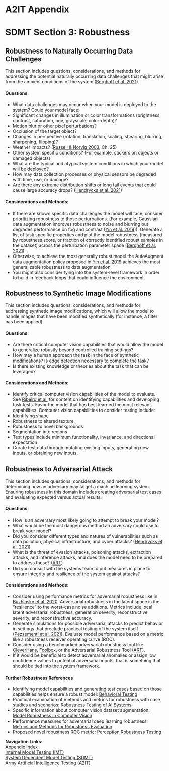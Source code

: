 # A2IT Appendix
# SDMT Section 3: Robustness

## Robustness to Naturally Occurring Data Challenges
This section includes questions, considerations, and methods for addressing the potential naturally occurring data challenges that might arise from the ambient conditions of the system ([Berghoff et al. 2021](https://link.springer.com/chapter/10.1007/978-3-030-79150-6_21)).  

#### Questions:
* What data challenges may occur when your model is deployed to the system? Could your model face: 
*   Significant changes in illumination or color transformations (brightness, contrast, saturation, hue, grayscale, color-depth)?
*   Motion blur or other pixel perturbations?
*   Occlusion of the target object?
*   Changes in perspective (rotation, translation, scaling, shearing, blurring, sharpening, flipping)?
*   Weather impacts? ([Russell & Norvig 2003](http://aima.cs.berkeley.edu), Ch. 25)
*   Other system specific conditions? (For example, stickers on objects or damaged objects)
* What are the typical and atypical system conditions in which your model will be deployed?
* How may data collection processes or physical sensors be degraded with time, use, or damage?
* Are there any extreme distribution shifts or long tail events that could cause large accuracy drops? ([Hendrycks et al. 2021](https://arxiv.org/pdf/2109.13916.pdf))

#### Considerations and Methods:
* If there are known specific data challenges the model will face, consider prioritizing robustness to those perturbations. (For example, Gaussian data augmentation improves robustness to noise and blurring but degrades performance on fog and contrast ([Yin et al. 2019](https://proceedings.neurips.cc/paper/2019/file/b05b57f6add810d3b7490866d74c0053-Paper.pdf))). Generate a list of task specific properties and plot the model robustness (measured by robustness score, or fraction of correctly identified robust samples in the dataset) across the perturbation parameter space ([Berghoff et al. 2021](https://link.springer.com/chapter/10.1007/978-3-030-79150-6_21)).   
* Otherwise, to achieve the most generally robust model the AutoAugment data augmentation policy proposed in [Yin et al. 2019](https://proceedings.neurips.cc/paper/2019/file/b05b57f6add810d3b7490866d74c0053-Paper.pdf) achieves the most generalizable robustness to data augmentation. 
* You might also consider tying into the system-level framework in order to build in feedback loops that could influence the environment.

## Robustness to Synthetic Image Modifications
This section includes questions, considerations, and methods for addressing synthetic image modifications, which will allow the model to handle images that have been modified synthetically (for instance, a filter has been applied).  

#### Questions:
* Are there critical computer vision capabilities that would allow the model to generalize robustly beyond controlled training settings?
* How may a human approach the task in the face of synthetic modifications? Is edge detection necessary to complete the task?
* Is there existing knowledge or theories about the task that can be leveraged?

#### Considerations and Methods:
* Identify critical computer vision capabilities of the model to evaluate. See [Ribeiro et al.](https://homes.cs.washington.edu/~wtshuang/static/papers/2020-acl-checklist.pdf) for content on identifying capabilities and developing task tests. Favor the model that has best learned the most relevant capabilities. Computer vision capabilities to consider testing include: 
*   Identifying shape
*   Robustness to altered texture
*   Robustness to novel backgrounds
*   Segmentation into regions
* Test types include minimum functionality, invariance, and directional expectation
* Curate test data through mutating existing inputs, generating new inputs, or obtaining new inputs.  

## Robustness to Adversarial Attack
This section includes questions, considerations, and methods for determining how an adversary may target a machine learning system. Ensuring robustness in this domain includes creating adversarial test cases and evaluating expected versus actual results.

#### Questions:
* How is an adversary most likely going to attempt to break your model?
* What would be the most dangerous method an adversary could use to break your model?
* Did you consider different types and natures of vulnerabilities such as data pollution, physical infrastructure, and cyber attacks? ([Hendrycks et al. 2021](https://arxiv.org/pdf/2109.13916.pdf))
* What is the threat of evasion attacks, poisoning attacks, extraction attacks, and inference attacks, and does the model need to be prepared to address these? ([ART](https://github.com/Trusted-AI/adversarial-robustness-toolbox))
* Did you consult with the systems team to put measures in place to ensure integrity and resilience of the system against attacks?

#### Considerations and Methods:
* Consider using performance metrics for adversarial robustness like in [Buzhinsky et al. 2020](https://arxiv.org/pdf/2003.01993.pdf). Adversarial robustness in the latent space is the “resilience” to the worst-case noise additions. Metrics include local latent adversarial robustness, generation severity, reconstructive severity, and reconstructive accuracy. 
* Generate simulations for possible adversarial attacks to predict behavior in settings that preclude practical testing of the system itself ([Pezzementi et al. 2021](https://www.journalfieldrobotics.org/Field_Robotics/Papers_files/10_Pezzementi.pdf)). Evaluate model performance based on a metric like a robustness receiver operating curve (ROC). 
* Consider using a benchmarked adversarial robustness tool like [CleverHans](https://github.com/cleverhans-lab/cleverhans), [Foolbox](https://github.com/bethgelab/foolbox), or the Adversarial Robustness Tool ([ART](https://github.com/Trusted-AI/adversarial-robustness-toolbox)).
* If it would be beneficial to detect adversarial anomalies or assign low confidence values to potential adversarial inputs, that is something that should be tied into the system framework. 
  
  
#### Further Robustness References
- Identifying model capabilities and generating test cases based on those capabilities helps ensure a robust model: [Behavioral Testing](https://homes.cs.washington.edu/~wtshuang/static/papers/2020-acl-checklist.pdf)
- Practical examination of methods and metrics for robustness with case studies and scenarios: [Robustness Testing of AI Systems](https://link.springer.com/chapter/10.1007/978-3-030-79150-6_21)
- Specific information about computer vision dataset augmentation: [Model Robustness in Computer Vision](https://proceedings.neurips.cc/paper/2019/file/b05b57f6add810d3b7490866d74c0053-Paper.pdf)
- Performance measures for adversarial deep learning robustness: [Metrics and Methods for Robustness Evaluation](https://arxiv.org/pdf/2003.01993.pdf)
- Proposed novel robustness ROC metric: [Perception Robustness Testing](https://www.journalfieldrobotics.org/Field_Robotics/Papers_files/10_Pezzementi.pdf)
  
**Navigation Links:**  
[Appendix Index](appendix_index.md)  
[Internal Model Testing (IMT)](https://github.com/turingcompl33t/a2it/blob/master/framework/0_IMT.md)  
[System Dependent Model Testing (SDMT)](https://github.com/turingcompl33t/a2it/blob/master/framework/1_SDMT.md)  
[Army Artificial Intelligence Testing (A2IT)](https://github.com/turingcompl33t/a2it)  
